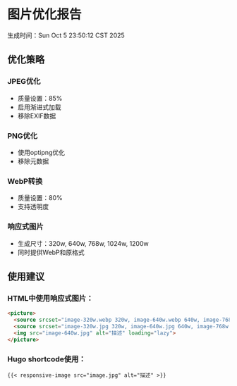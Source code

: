 # 图片优化报告

生成时间：Sun Oct  5 23:50:12 CST 2025

## 优化策略

### JPEG优化
- 质量设置：85%
- 启用渐进式加载
- 移除EXIF数据

### PNG优化
- 使用optipng优化
- 移除元数据

### WebP转换
- 质量设置：80%
- 支持透明度

### 响应式图片
- 生成尺寸：320w, 640w, 768w, 1024w, 1200w
- 同时提供WebP和原格式

## 使用建议

### HTML中使用响应式图片：
```html
<picture>
  <source srcset="image-320w.webp 320w, image-640w.webp 640w, image-768w.webp 768w" type="image/webp">
  <source srcset="image-320w.jpg 320w, image-640w.jpg 640w, image-768w.jpg 768w" type="image/jpeg">
  <img src="image-640w.jpg" alt="描述" loading="lazy">
</picture>
```

### Hugo shortcode使用：
```
{{< responsive-image src="image.jpg" alt="描述" >}}
```

